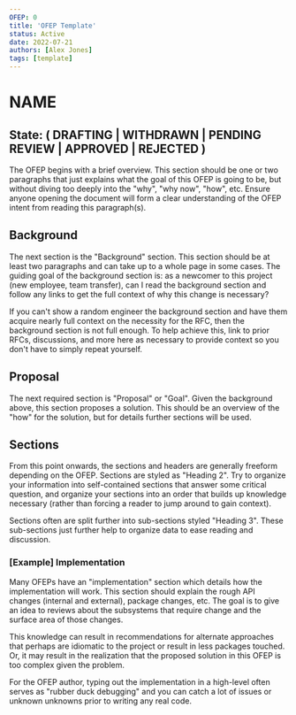 ```yaml
---
OFEP: 0
title: 'OFEP Template'
status: Active
date: 2022-07-21
authors: [Alex Jones]
tags: [template]
---
```


# NAME

## State: ( DRAFTING | WITHDRAWN | PENDING REVIEW | APPROVED | REJECTED )

The OFEP begins with a brief overview. This section should be one or two paragraphs that just explains what the goal of this OFEP is going to be, but without diving too deeply into the "why", "why now", "how", etc. Ensure anyone opening the document will form a clear understanding of the OFEP intent from reading this paragraph(s).

## Background

The next section is the "Background" section. This section should be at least two paragraphs and can take up to a whole page in some cases. The guiding goal of the background section is: as a newcomer to this project (new employee, team transfer), can I read the background section and follow any links to get the full context of why this change is necessary? 

If you can't show a random engineer the background section and have them acquire nearly full context on the necessity for the RFC, then the background section is not full enough. To help achieve this, link to prior RFCs, discussions, and more here as necessary to provide context so you don't have to simply repeat yourself.

## Proposal

The next required section is "Proposal" or "Goal". Given the background above, this section proposes a solution. This should be an overview of the "how" for the solution, but for details further sections will be used.

## Sections

From this point onwards, the sections and headers are generally freeform depending on the OFEP. Sections are styled as "Heading 2". Try to organize your information into self-contained sections that answer some critical question, and organize your sections into an order that builds up knowledge necessary (rather than forcing a reader to jump around to gain context).

Sections often are split further into sub-sections styled "Heading 3". These sub-sections just further help to organize data to ease reading and discussion.

### [Example] Implementation

Many OFEPs have an "implementation" section which details how the implementation will work. This section should explain the rough API changes (internal and external), package changes, etc. The goal is to give an idea to reviews about the subsystems that require change and the surface area of those changes. 

This knowledge can result in recommendations for alternate approaches that perhaps are idiomatic to the project or result in less packages touched. Or, it may result in the realization that the proposed solution in this OFEP is too complex given the problem.

For the OFEP author, typing out the implementation in a high-level often serves as "rubber duck debugging" and you can catch a lot of issues or unknown unknowns prior to writing any real code.
